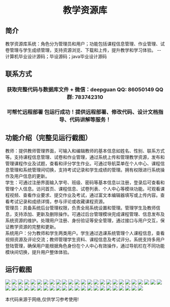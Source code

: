 <p><h1 align="center">教学资源库</h1></p>

## 简介
教学资源库系统：角色分为管理员和用户；功能包括课程信息管理、作业管理、试卷管理与学生成绩管理，支持资源浏览、下载和上传，提升教学和学习体验。    --计算机毕业设计源码；毕设源码；java毕业设计源码


## 联系方式
<p><h3 align="center">获取完整代码与数据库文件 + 微信：deepguan QQ: 86050149 QQ群: 783742310</h3></p>
<p><h3 align="center">可帮忙远程部署 包运行成功！提供远程部署、修改代码、设计文档指导、代码讲解等服务！</h3></p>

## 功能介绍（完整见运行截图）
教师：提供教师管理界面，可输入和编辑教师的基本信息如姓名、性别、联系方式等。支持课程信息管理、试卷和作业管理，通过系统上传和管理教学资源，发布和管理课程作业及试题，查看和评分学生作业。可通过导航菜单在个人中心、课程信息管理和系统管理间切换，支持考试记录和学生成绩的管理。拥有权限进行系统操作及用户信息的更新。  
学生：可通过注册界面输入学号、班级、密码等基本信息以注册，登录后可查看和管理个人信息。访问首页、课程信息、试卷列表、个人中心等模块功能。可观看课程视频、查看作业要求、提交作业及考试，通过富文本编辑器填写或上传内容。查看考试记录和成绩详情，参与评论或收藏课程资源。  
管理员：具备系统后台管理权限，负责全局系统设置和管理。管理学生及教师信息，支持添加、更新及删除操作。可通过后台管理模块完成课程管理、信息发布及系统资源的维护。处理用户注册、身份验证等安全管理，通过接口与用户交互，保证教学资源的完整和更新。  
系统用户：分为教师和学生两类用户。学生通过选课系统管理个人课程信息，查看视频资源及评论交流；教师管理学生资料、课程信息及考试评分。系统支持多用户登陆管理，确保用户能根据角色身份在个人中心有效操作，通过导航栏在不同功能模块间切换，提升用户整体体验。


## 运行截图
![](https://bs-1329754181.cos.ap-shanghai.myqcloud.com/spring/TeachingResources-/img/001.jpg)
![](https://bs-1329754181.cos.ap-shanghai.myqcloud.com/spring/TeachingResources-/img/002.jpg)
![](https://bs-1329754181.cos.ap-shanghai.myqcloud.com/spring/TeachingResources-/img/003.jpg)
![](https://bs-1329754181.cos.ap-shanghai.myqcloud.com/spring/TeachingResources-/img/004.jpg)
![](https://bs-1329754181.cos.ap-shanghai.myqcloud.com/spring/TeachingResources-/img/005.jpg)
![](https://bs-1329754181.cos.ap-shanghai.myqcloud.com/spring/TeachingResources-/img/006.jpg)
![](https://bs-1329754181.cos.ap-shanghai.myqcloud.com/spring/TeachingResources-/img/007.jpg)
![](https://bs-1329754181.cos.ap-shanghai.myqcloud.com/spring/TeachingResources-/img/008.jpg)
![](https://bs-1329754181.cos.ap-shanghai.myqcloud.com/spring/TeachingResources-/img/009.jpg)
![](https://bs-1329754181.cos.ap-shanghai.myqcloud.com/spring/TeachingResources-/img/010.jpg)
![](https://bs-1329754181.cos.ap-shanghai.myqcloud.com/spring/TeachingResources-/img/011.jpg)
![](https://bs-1329754181.cos.ap-shanghai.myqcloud.com/spring/TeachingResources-/img/012.jpg)
![](https://bs-1329754181.cos.ap-shanghai.myqcloud.com/spring/TeachingResources-/img/013.jpg)
![](https://bs-1329754181.cos.ap-shanghai.myqcloud.com/spring/TeachingResources-/img/014.jpg)
![](https://bs-1329754181.cos.ap-shanghai.myqcloud.com/spring/TeachingResources-/img/015.jpg)
![](https://bs-1329754181.cos.ap-shanghai.myqcloud.com/spring/TeachingResources-/img/016.jpg)
![](https://bs-1329754181.cos.ap-shanghai.myqcloud.com/spring/TeachingResources-/img/017.jpg)
![](https://bs-1329754181.cos.ap-shanghai.myqcloud.com/spring/TeachingResources-/img/018.jpg)
![](https://bs-1329754181.cos.ap-shanghai.myqcloud.com/spring/TeachingResources-/img/019.jpg)
![](https://bs-1329754181.cos.ap-shanghai.myqcloud.com/spring/TeachingResources-/img/020.jpg)
![](https://bs-1329754181.cos.ap-shanghai.myqcloud.com/spring/TeachingResources-/img/021.jpg)
![](https://bs-1329754181.cos.ap-shanghai.myqcloud.com/spring/TeachingResources-/img/022.jpg)
![](https://bs-1329754181.cos.ap-shanghai.myqcloud.com/spring/TeachingResources-/img/023.jpg)
![](https://bs-1329754181.cos.ap-shanghai.myqcloud.com/spring/TeachingResources-/img/024.jpg)
![](https://bs-1329754181.cos.ap-shanghai.myqcloud.com/spring/TeachingResources-/img/025.jpg)
![](https://bs-1329754181.cos.ap-shanghai.myqcloud.com/spring/TeachingResources-/img/026.jpg)
![](https://bs-1329754181.cos.ap-shanghai.myqcloud.com/spring/TeachingResources-/img/027.jpg)
![](https://bs-1329754181.cos.ap-shanghai.myqcloud.com/spring/TeachingResources-/img/028.jpg)
![](https://bs-1329754181.cos.ap-shanghai.myqcloud.com/spring/TeachingResources-/img/029.jpg)
![](https://bs-1329754181.cos.ap-shanghai.myqcloud.com/spring/TeachingResources-/img/030.jpg)
![](https://bs-1329754181.cos.ap-shanghai.myqcloud.com/spring/TeachingResources-/img/031.jpg)
![](https://bs-1329754181.cos.ap-shanghai.myqcloud.com/spring/TeachingResources-/img/032.jpg)
![](https://bs-1329754181.cos.ap-shanghai.myqcloud.com/spring/TeachingResources-/img/033.jpg)
![](https://bs-1329754181.cos.ap-shanghai.myqcloud.com/spring/TeachingResources-/img/034.jpg)
![](https://bs-1329754181.cos.ap-shanghai.myqcloud.com/spring/TeachingResources-/img/035.jpg)
![](https://bs-1329754181.cos.ap-shanghai.myqcloud.com/spring/TeachingResources-/img/036.jpg)
![](https://bs-1329754181.cos.ap-shanghai.myqcloud.com/spring/TeachingResources-/img/037.jpg)
![](https://bs-1329754181.cos.ap-shanghai.myqcloud.com/spring/TeachingResources-/img/038.jpg)
![](https://bs-1329754181.cos.ap-shanghai.myqcloud.com/spring/TeachingResources-/img/039.jpg)
![](https://bs-1329754181.cos.ap-shanghai.myqcloud.com/spring/TeachingResources-/img/040.jpg)
![](https://bs-1329754181.cos.ap-shanghai.myqcloud.com/spring/TeachingResources-/img/041.jpg)
![](https://bs-1329754181.cos.ap-shanghai.myqcloud.com/spring/TeachingResources-/img/042.jpg)
![](https://bs-1329754181.cos.ap-shanghai.myqcloud.com/spring/TeachingResources-/img/043.jpg)
![](https://bs-1329754181.cos.ap-shanghai.myqcloud.com/spring/TeachingResources-/img/044.jpg)
![](https://bs-1329754181.cos.ap-shanghai.myqcloud.com/spring/TeachingResources-/img/045.jpg)
![](https://bs-1329754181.cos.ap-shanghai.myqcloud.com/spring/TeachingResources-/img/046.jpg)
![](https://bs-1329754181.cos.ap-shanghai.myqcloud.com/spring/TeachingResources-/img/047.jpg)

<p>本代码来源于网络,仅供学习参考使用!</p>

